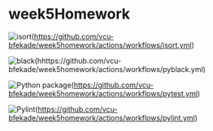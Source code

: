 # week5Homework

![isort](https://github.com/vcu-bfekade/week5homework/actions/workflows/isort.yml)(https://github.com/vcu-bfekade/week5homework/actions/workflows/isort.yml)

![black](https://github.com/vcu-bfekade/week5homework/actions/workflows/pyblack.yml)(hhttps://github.com/vcu-bfekade/week5homework/actions/workflows/pyblack.yml)

![Python package](https://github.com/vcu-bfekade/week5homework/actions/workflows/pytest.yml)(https://github.com/vcu-bfekade/week5homework/actions/workflows/pytest.yml)

![Pylint](https://github.com/vcu-bfekade/week5homework/actions/workflows/pylint.yml)(https://github.com/vcu-bfekade/week5homework/actions/workflows/pylint.yml)